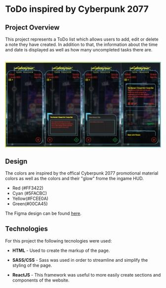 <h1>ToDo inspired by Cyberpunk 2077</h1>
<h2>Project Overview</h2>
<p> This project represents a ToDo list which allows users to add, edit or delete a note they have created. In addition to that, the information about the time and date is displayed as well as how many uncompleted tasks there are.</p>
<br/>
<img src="./src/img/toDo_readmeImg.png">
<h2>Design</h2>
<p>The colors are inspired by the offical Cyberpunk 2077 promotional material colors as well as the colors and their "glow" frome the ingame HUD.</p>
<ul>
    <li>Red (#FF3422)</li>
    <li>Cyan (#5FACBC)</li>
    <li>Yellow(#FCEE0A)</li>
    <li>Green(#00CA45)</li>
</ul>

<p>The Figma design can be found <a href="https://www.figma.com/file/97dagT1qlyv2SExyzfS5ZI/Cyberpunk-2077-To-Do?node-id=0%3A1">here</a>.</p>
<h2>Technologies</h2>
<p>For this project the following tecnologies were used:</p>
<ul>
    <li><p><span style="font-weight: bold">HTML</span> - Used to create the markup of the page.</p>
    </li>
        <li><p><span style="font-weight: bold">SASS/CSS</span> - Sass was used in order to streamline and simplify the styling of the page.</p>
    </li>
        </li>
        <li><p><span style="font-weight: bold">ReactJS</span> - This framework was useful to more easily create sections and components of the website.</p>
    </li>

</ul>
